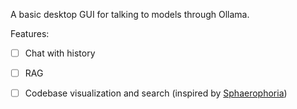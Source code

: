 A basic desktop GUI for talking to models through Ollama. 

Features:
- [ ] Chat with history
- [ ] RAG
- [ ] Codebase visualization and search (inspired by [Sphaerophoria](https://www.youtube.com/watch?v=8t-_SpTCcjc))

